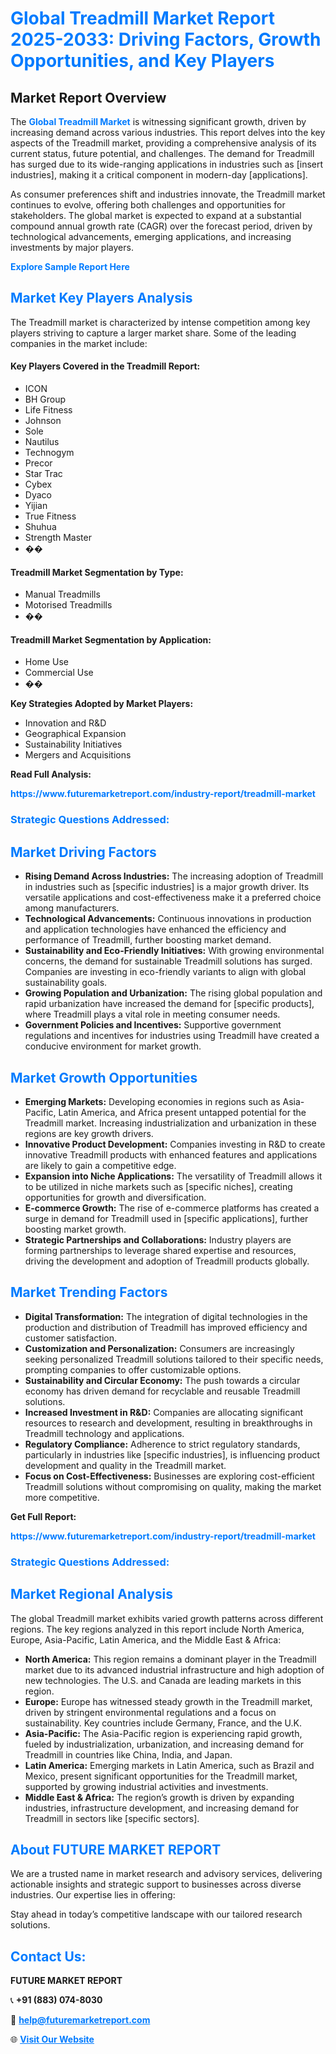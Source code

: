 <h1 style="color: #007BFF;">Global Treadmill Market Report 2025-2033: Driving Factors, Growth Opportunities, and Key Players</h1>

<section id="overview">
<h2>Market Report Overview</h2>
<p>The <a href="https://www.futuremarketreport.com/industry-report/treadmill-market" style="color: #007BFF; text-decoration: none;"><strong>Global Treadmill Market</strong></a> is witnessing significant growth, driven by increasing demand across various industries. This report delves into the key aspects of the Treadmill market, providing a comprehensive analysis of its current status, future potential, and challenges. The demand for Treadmill has surged due to its wide-ranging applications in industries such as [insert industries], making it a critical component in modern-day [applications].</p>
<p>As consumer preferences shift and industries innovate, the Treadmill market continues to evolve, offering both challenges and opportunities for stakeholders. The global market is expected to expand at a substantial compound annual growth rate (CAGR) over the forecast period, driven by technological advancements, emerging applications, and increasing investments by major players.</p>
</section>

<section id="overview">
<p><a href="https://www.futuremarketreport.com/request-sample/reportId=113777" style="color: #007BFF; text-decoration: none;"><strong>Explore Sample Report Here</strong></a></p>
</section>

<section id="key-players">
<h2 style="color: #007BFF;">Market Key Players Analysis</h2>
<p>The Treadmill market is characterized by intense competition among key players striving to capture a larger market share. Some of the leading companies in the market include:</p>
<h4>Key Players Covered in the Treadmill Report:</h4>
<ul><li>ICON</li><li>BH Group</li><li>Life Fitness</li><li>Johnson</li><li>Sole</li><li>Nautilus</li><li>Technogym</li><li>Precor</li><li>Star Trac</li><li>Cybex</li><li>Dyaco</li><li>Yijian</li><li>True Fitness</li><li>Shuhua</li><li>Strength Master</li><li>��</li></ul>
<h4>Treadmill Market Segmentation by Type:</h4>
<ul><li>Manual Treadmills</li><li>Motorised Treadmills</li><li>��</li></ul>

<h4>Treadmill Market Segmentation by Application:</h4>
<ul><li>Home Use</li><li>Commercial Use</li><li>��</li></ul>
<p><strong>Key Strategies Adopted by Market Players:</strong></p>
<ul>
<li>Innovation and R&D</li>
<li>Geographical Expansion</li>
<li>Sustainability Initiatives</li>
<li>Mergers and Acquisitions</li>
</ul>
</section>

<section>
<p><strong>Read Full Analysis: </strong></p><a href="https://www.futuremarketreport.com/industry-report/treadmill-market" style="color: #007BFF; text-decoration: none;"><strong>https://www.futuremarketreport.com/industry-report/treadmill-market</strong></a>
<h3 style="color: #007BFF;">Strategic Questions Addressed:</h3>
</section>

<section id="driving-factors">
<h2 style="color: #007BFF;">Market Driving Factors</h2>
<ul>
<li><strong>Rising Demand Across Industries:</strong> The increasing adoption of Treadmill in industries such as [specific industries] is a major growth driver. Its versatile applications and cost-effectiveness make it a preferred choice among manufacturers.</li>
<li><strong>Technological Advancements:</strong> Continuous innovations in production and application technologies have enhanced the efficiency and performance of Treadmill, further boosting market demand.</li>
<li><strong>Sustainability and Eco-Friendly Initiatives:</strong> With growing environmental concerns, the demand for sustainable Treadmill solutions has surged. Companies are investing in eco-friendly variants to align with global sustainability goals.</li>
<li><strong>Growing Population and Urbanization:</strong> The rising global population and rapid urbanization have increased the demand for [specific products], where Treadmill plays a vital role in meeting consumer needs.</li>
<li><strong>Government Policies and Incentives:</strong> Supportive government regulations and incentives for industries using Treadmill have created a conducive environment for market growth.</li>
</ul>
</section>

<section id="growth-opportunities">
<h2 style="color: #007BFF;">Market Growth Opportunities</h2>
<ul>
<li><strong>Emerging Markets:</strong> Developing economies in regions such as Asia-Pacific, Latin America, and Africa present untapped potential for the Treadmill market. Increasing industrialization and urbanization in these regions are key growth drivers.</li>
<li><strong>Innovative Product Development:</strong> Companies investing in R&D to create innovative Treadmill products with enhanced features and applications are likely to gain a competitive edge.</li>
<li><strong>Expansion into Niche Applications:</strong> The versatility of Treadmill allows it to be utilized in niche markets such as [specific niches], creating opportunities for growth and diversification.</li>
<li><strong>E-commerce Growth:</strong> The rise of e-commerce platforms has created a surge in demand for Treadmill used in [specific applications], further boosting market growth.</li>
<li><strong>Strategic Partnerships and Collaborations:</strong> Industry players are forming partnerships to leverage shared expertise and resources, driving the development and adoption of Treadmill products globally.</li>
</ul>
</section>

<section id="trending-factors">
<h2 style="color: #007BFF;">Market Trending Factors</h2>
<ul>
<li><strong>Digital Transformation:</strong> The integration of digital technologies in the production and distribution of Treadmill has improved efficiency and customer satisfaction.</li>
<li><strong>Customization and Personalization:</strong> Consumers are increasingly seeking personalized Treadmill solutions tailored to their specific needs, prompting companies to offer customizable options.</li>
<li><strong>Sustainability and Circular Economy:</strong> The push towards a circular economy has driven demand for recyclable and reusable Treadmill solutions.</li>
<li><strong>Increased Investment in R&D:</strong> Companies are allocating significant resources to research and development, resulting in breakthroughs in Treadmill technology and applications.</li>
<li><strong>Regulatory Compliance:</strong> Adherence to strict regulatory standards, particularly in industries like [specific industries], is influencing product development and quality in the Treadmill market.</li>
<li><strong>Focus on Cost-Effectiveness:</strong> Businesses are exploring cost-efficient Treadmill solutions without compromising on quality, making the market more competitive.</li>
</ul>
</section>

<section>
<p><strong>Get Full Report: </strong></p><a href="https://www.futuremarketreport.com/industry-report/treadmill-market" style="color: #007BFF; text-decoration: none;"><strong>https://www.futuremarketreport.com/industry-report/treadmill-market</strong></a>
<h3 style="color: #007BFF;">Strategic Questions Addressed:</h3>
</section>


<section id="regional-analysis">
<h2 style="color: #007BFF;">Market Regional Analysis</h2>
<p>The global Treadmill market exhibits varied growth patterns across different regions. The key regions analyzed in this report include North America, Europe, Asia-Pacific, Latin America, and the Middle East & Africa:</p>
<ul>
<li><strong>North America:</strong> This region remains a dominant player in the Treadmill market due to its advanced industrial infrastructure and high adoption of new technologies. The U.S. and Canada are leading markets in this region.</li>
<li><strong>Europe:</strong> Europe has witnessed steady growth in the Treadmill market, driven by stringent environmental regulations and a focus on sustainability. Key countries include Germany, France, and the U.K.</li>
<li><strong>Asia-Pacific:</strong> The Asia-Pacific region is experiencing rapid growth, fueled by industrialization, urbanization, and increasing demand for Treadmill in countries like China, India, and Japan.</li>
<li><strong>Latin America:</strong> Emerging markets in Latin America, such as Brazil and Mexico, present significant opportunities for the Treadmill market, supported by growing industrial activities and investments.</li>
<li><strong>Middle East & Africa:</strong> The region’s growth is driven by expanding industries, infrastructure development, and increasing demand for Treadmill in sectors like [specific sectors].</li>
</ul>
</section>

<footer>
<h2 style="color: #007BFF;">About FUTURE MARKET REPORT</h2>
<p>We are a trusted name in market research and advisory services, delivering actionable insights and strategic support to businesses across diverse industries. Our expertise lies in offering:</p>

<p>Stay ahead in today’s competitive landscape with our tailored research solutions.</p>

<h2 style="color: #007BFF;">Contact Us:</h2>
<p><strong>FUTURE MARKET REPORT</strong></p>
<p>📞 <strong>+91 (883) 074-8030</strong></p>
<p>📧 <strong><a href="mailto:help@futuremarketreport.com" style="color: #007BFF;">help@futuremarketreport.com</a></strong></p>
<p>🌐 <strong><a href="https://www.futuremarketreport.com/" style="color: #007BFF;">Visit Our Website</a></strong></p>
</footer>